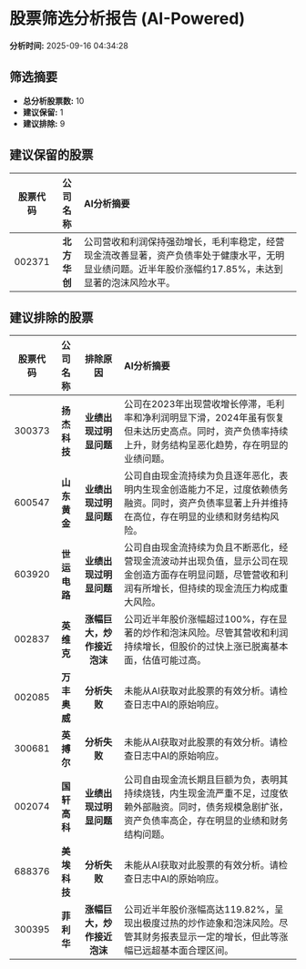 # 股票筛选分析报告 (AI-Powered)

**分析时间:** 2025-09-16 04:34:28

## 筛选摘要

- **总分析股票数:** 10
- **建议保留:** 1
- **建议排除:** 9

## 建议保留的股票

| 股票代码 | 公司名称 | AI分析摘要 |
|:---:|:---:|:---|
| 002371 | **北方华创** | 公司营收和利润保持强劲增长，毛利率稳定，经营现金流改善显著，资产负债率处于健康水平，无明显业绩问题。近半年股价涨幅约17.85%，未达到显著的泡沫风险水平。 |

## 建议排除的股票

| 股票代码 | 公司名称 | 排除原因 | AI分析摘要 |
|:---:|:---:|:---:|:---|
| 300373 | **扬杰科技** | **业绩出现过明显问题** | 公司在2023年出现营收增长停滞，毛利率和净利润明显下滑，2024年虽有恢复但未达历史高点。同时，资产负债率持续上升，财务结构呈恶化趋势，存在明显的业绩问题。 |
| 600547 | **山东黄金** | **业绩出现过明显问题** | 公司自由现金流持续为负且逐年恶化，表明内生现金创造能力不足，过度依赖债务融资。同时，资产负债率显著上升并维持在高位，存在明显的业绩和财务结构风险。 |
| 603920 | **世运电路** | **业绩出现过明显问题** | 公司自由现金流持续为负且不断恶化，经营现金流波动并出现负值，显示公司在现金创造方面存在明显问题，尽管营收和利润有所增长，但持续的现金流压力构成重大风险。 |
| 002837 | **英维克** | **涨幅巨大，炒作接近泡沫** | 公司近半年股价涨幅超过100%，存在显著的炒作和泡沫风险。尽管其营收和利润持续增长，但股价的过快上涨已脱离基本面，估值可能过高。 |
| 002085 | **万丰奥威** | **分析失败** | 未能从AI获取对此股票的有效分析。请检查日志中AI的原始响应。 |
| 300681 | **英搏尔** | **分析失败** | 未能从AI获取对此股票的有效分析。请检查日志中AI的原始响应。 |
| 002074 | **国轩高科** | **业绩出现过明显问题** | 公司自由现金流长期且巨额为负，表明其持续烧钱，内生现金流严重不足，过度依赖外部融资。同时，债务规模急剧扩张，资产负债率高企，存在明显的业绩和财务结构问题。 |
| 688376 | **美埃科技** | **分析失败** | 未能从AI获取对此股票的有效分析。请检查日志中AI的原始响应。 |
| 300395 | **菲利华** | **涨幅巨大，炒作接近泡沫** | 公司近半年股价涨幅高达119.82%，呈现出极度过热的炒作迹象和泡沫风险。尽管其财务报表显示一定的增长，但此等涨幅已远超基本面合理区间。 |
